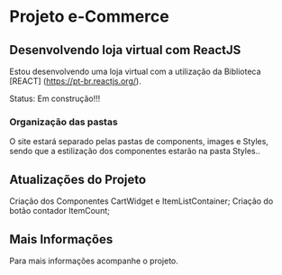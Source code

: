 # Projeto e-Commerce

## Desenvolvendo loja virtual com ReactJS

Estou desenvolvendo uma loja virtual com a utilização da Biblioteca [REACT] (https://pt-br.reactjs.org/).

Status: Em construção!!!

### Organização das pastas

O site estará separado pelas pastas de components, images e Styles, sendo que a estilização dos componentes estarão na pasta Styles..

## Atualizações do Projeto

Criação dos Componentes CartWidget e ItemListContainer;
Criação do botão contador ItemCount;

## Mais Informações
Para mais informações acompanhe o projeto.